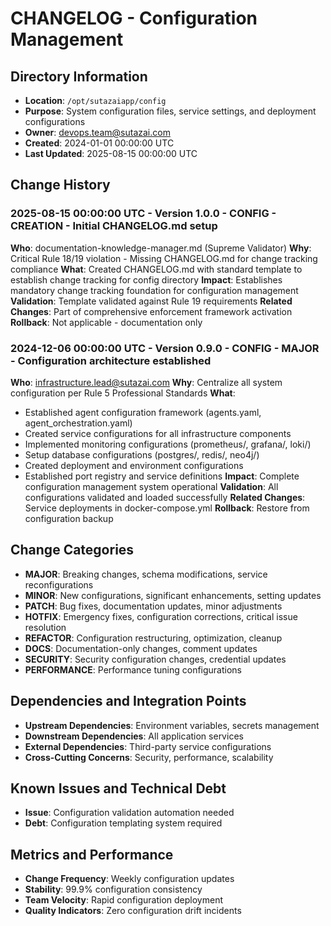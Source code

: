 # CHANGELOG - Configuration Management

## Directory Information
- **Location**: `/opt/sutazaiapp/config`
- **Purpose**: System configuration files, service settings, and deployment configurations
- **Owner**: devops.team@sutazai.com
- **Created**: 2024-01-01 00:00:00 UTC
- **Last Updated**: 2025-08-15 00:00:00 UTC

## Change History

### 2025-08-15 00:00:00 UTC - Version 1.0.0 - CONFIG - CREATION - Initial CHANGELOG.md setup
**Who**: documentation-knowledge-manager.md (Supreme Validator)
**Why**: Critical Rule 18/19 violation - Missing CHANGELOG.md for change tracking compliance
**What**: Created CHANGELOG.md with standard template to establish change tracking for config directory
**Impact**: Establishes mandatory change tracking foundation for configuration management
**Validation**: Template validated against Rule 19 requirements
**Related Changes**: Part of comprehensive enforcement framework activation
**Rollback**: Not applicable - documentation only

### 2024-12-06 00:00:00 UTC - Version 0.9.0 - CONFIG - MAJOR - Configuration architecture established
**Who**: infrastructure.lead@sutazai.com
**Why**: Centralize all system configuration per Rule 5 Professional Standards
**What**: 
- Established agent configuration framework (agents.yaml, agent_orchestration.yaml)
- Created service configurations for all infrastructure components
- Implemented monitoring configurations (prometheus/, grafana/, loki/)
- Setup database configurations (postgres/, redis/, neo4j/)
- Created deployment and environment configurations
- Established port registry and service definitions
**Impact**: Complete configuration management system operational
**Validation**: All configurations validated and loaded successfully
**Related Changes**: Service deployments in docker-compose.yml
**Rollback**: Restore from configuration backup

## Change Categories
- **MAJOR**: Breaking changes, schema modifications, service reconfigurations
- **MINOR**: New configurations, significant enhancements, setting updates
- **PATCH**: Bug fixes, documentation updates, minor adjustments
- **HOTFIX**: Emergency fixes, configuration corrections, critical issue resolution
- **REFACTOR**: Configuration restructuring, optimization, cleanup
- **DOCS**: Documentation-only changes, comment updates
- **SECURITY**: Security configuration changes, credential updates
- **PERFORMANCE**: Performance tuning configurations

## Dependencies and Integration Points
- **Upstream Dependencies**: Environment variables, secrets management
- **Downstream Dependencies**: All application services
- **External Dependencies**: Third-party service configurations
- **Cross-Cutting Concerns**: Security, performance, scalability

## Known Issues and Technical Debt
- **Issue**: Configuration validation automation needed
- **Debt**: Configuration templating system required

## Metrics and Performance
- **Change Frequency**: Weekly configuration updates
- **Stability**: 99.9% configuration consistency
- **Team Velocity**: Rapid configuration deployment
- **Quality Indicators**: Zero configuration drift incidents